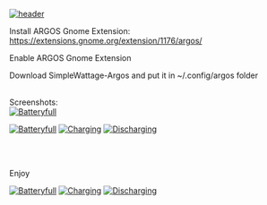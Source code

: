 <a href="https://imgbb.com/"><img src="https://i.ibb.co/QYVPMk0/header.png" alt="header" border="0"></a>


Install ARGOS Gnome Extension: https://extensions.gnome.org/extension/1176/argos/

Enable ARGOS Gnome Extension

Download SimpleWattage-Argos and put it in ~/.config/argos folder


<br>
Screenshots:<br>
<a href="https://imgbb.com/"><img src="https://i.ibb.co/xD2zh7z/Batteryfull.png" alt="Batteryfull" border="0" /></a>

<a href="https://ibb.co/drfkB5k"><img src="https://i.ibb.co/drfkB5k/Batteryfull.png" alt="Batteryfull" border="0"></a> <a href="https://ibb.co/C2C27vN"><img src="https://i.ibb.co/C2C27vN/Charging.png" alt="Charging" border="0"></a> <a href="https://ibb.co/v1XdnQX"><img src="https://i.ibb.co/v1XdnQX/Discharging.png" alt="Discharging" border="0"></a>


<br><br>

Enjoy



<a href="https://ibb.co/0qwmsvs"><img src="https://i.ibb.co/0qwmsvs/Batteryfull.png" alt="Batteryfull" border="0"></a> <a href="https://ibb.co/bvRnqZJ"><img src="https://i.ibb.co/bvRnqZJ/Charging.png" alt="Charging" border="0"></a> <a href="https://ibb.co/LJ2ST7N"><img src="https://i.ibb.co/LJ2ST7N/Discharging.png" alt="Discharging" border="0"></a>
